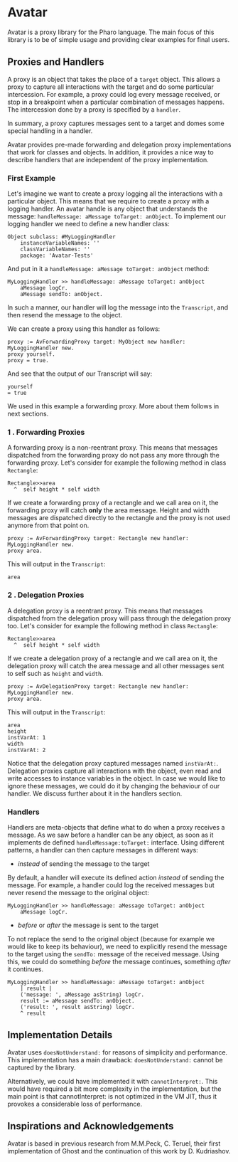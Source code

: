 # Avatar

Avatar is a proxy library for the Pharo language. The main focus of this library is to be of simple usage and providing clear examples for final users.

## Proxies and Handlers

A proxy is an object that takes the place of a `target` object. This allows a proxy to capture all interactions with the target and do some particular intercession. For example, a proxy could log every message received, or stop in a breakpoint when a particular combination of messages happens. The intercession done by a proxy is specified by a `handler`.

In summary, a proxy captures messages sent to a target and domes some special handling in a handler.

Avatar provides pre-made forwarding and delegation proxy implementations that work for classes and objects. In addition, it provides a nice way to describe handlers that are independent of the proxy implementation.

### First Example

Let's imagine we want to create a proxy logging all the interactions with a particular object. This means that we require to create a proxy with a logging handler. An avatar handle is any object that understands the message: `handleMessage: aMessage toTarget: anObject`. To implement our logging handler we need to define a new handler class:

```smalltalk
Object subclass: #MyLoggingHandler
	instanceVariableNames: ''
	classVariableNames: ''
	package: 'Avatar-Tests'
```

And put in it a `handleMessage: aMessage toTarget: anObject` method:

```smalltalk
MyLoggingHandler >> handleMessage: aMessage toTarget: anObject
    aMessage logCr.
    aMessage sendTo: anObject.
```

In such a manner, our handler will log the message into the `Transcript`, and then resend the message to the object.

We can create a proxy using this handler as follows:

```smalltalk
proxy := AvForwardingProxy target: MyObject new handler: MyLoggingHandler new.
proxy yourself.
proxy = true.
```

And see that the output of our Transcript will say:

```
yourself
= true
```

We used in this example a forwarding proxy. More about them follows in next sections.

### 1 . Forwarding Proxies

A forwarding proxy is a non-reentrant proxy. This means that messages dispatched from the forwarding proxy do not pass any more through the forwarding proxy. Let's consider for example the following method in class `Rectangle`:

```smalltalk
Rectangle>>area
  ^  self height * self width
```

If we create a forwarding proxy of a rectangle and we call area on it, the forwarding proxy will catch **only** the area message. Height and width messages are dispatched directly to the rectangle and the proxy is not used anymore from that point on.

```smalltalk
proxy := AvForwardingProxy target: Rectangle new handler: MyLoggingHandler new.
proxy area.
```

This will output in the `Transcript`:

```
area
```

### 2 . Delegation Proxies

A delegation proxy is a reentrant proxy. This means that messages dispatched from the delegation proxy will pass through the delegation proxy too. Let's consider for example the following method in class `Rectangle`:

```smalltalk
Rectangle>>area
  ^  self height * self width
```

If we create a delegation proxy of a rectangle and we call area on it, the delegation proxy will catch the area message and all other messages sent to self such as `height` and `width`.

```smalltalk
proxy := AvDelegationProxy target: Rectangle new handler: MyLoggingHandler new.
proxy area.
```

This will output in the `Transcript`:

```
area
height
instVarAt: 1
width
instVarAt: 2
```

Notice that the delegation proxy captured messages named `instVarAt:`. Delegation proxies capture all interactions with the object, even read and write accesses to instance variables in the object. In case we would like to ignore these messages, we could do it by changing the behaviour of our handler. We discuss further about it in the handlers section.

### Handlers

Handlers are meta-objects that define what to do when a proxy receives a message. As we saw before a handler can be any object, as soon as it implements de defined `handleMessage:toTarget:` interface. Using different patterns, a handler can then capture messages in different ways:

- *instead* of sending the message to the target

By default, a handler will execute its defined action *instead* of sending the message. For example, a handler could log the received messages but never resend the message to the original object:

```smalltalk
MyLoggingHandler >> handleMessage: aMessage toTarget: anObject
    aMessage logCr.
```

- *before* or *after* the message is sent to the target

To not replace the send to the original object (because for example we would like to keep its behaviour), we need to explicitly resend the message to the target using the `sendTo:` message of the received message. Using this, we could do something *before* the message continues, something *after* it continues.

```smalltalk
MyLoggingHandler >> handleMessage: aMessage toTarget: anObject
    | result |
    ('message: ', aMessage asString) logCr.
    result := aMessage sendTo: anObject.
    ('result: ', result asString) logCr.
    ^ result
```


## Implementation Details

Avatar uses `doesNotUnderstand:` for reasons of simplicity and performance. This implementation has a main drawback: `doesNotUnderstand:` cannot be captured by the library.

Alternatively, we could have implemented it with `cannotInterpret:`. This would have required a bit more complexity in the implementation, but the main point is that cannotInterpret: is not optimized in the VM JIT, thus it provokes a considerable loss of performance.

## Inspirations and Acknowledgements

Avatar is based in previous research from M.M.Peck, C. Teruel, their first implementation of Ghost and the continuation of this work by D. Kudriashov.

